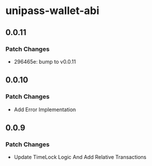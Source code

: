 # unipass-wallet-abi

## 0.0.11

### Patch Changes

- 296465e: bump to v0.0.11

## 0.0.10

### Patch Changes

- Add Error Implementation

## 0.0.9

### Patch Changes

- Update TimeLock Logic And Add Relative Transactions
